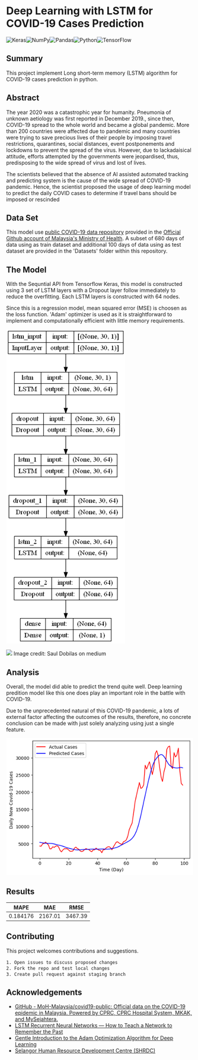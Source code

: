 
# Deep Learning with LSTM for COVID-19 Cases Prediction

![Keras](https://img.shields.io/badge/Keras-%23D00000.svg?style=for-the-badge&logo=Keras&logoColor=white)![NumPy](https://img.shields.io/badge/numpy-%23013243.svg?style=for-the-badge&logo=numpy&logoColor=white)![Pandas](https://img.shields.io/badge/pandas-%23150458.svg?style=for-the-badge&logo=pandas&logoColor=white)![Python](https://img.shields.io/badge/python-3670A0?style=for-the-badge&logo=python&logoColor=ffdd54)![TensorFlow](https://img.shields.io/badge/TensorFlow-%23FF6F00.svg?style=for-the-badge&logo=TensorFlow&logoColor=white)



## Summary
This project implement Long short-term memory (LSTM) algorithm for COVID-19 cases prediction in python.
## Abstract
The year 2020 was a catastrophic year for humanity. Pneumonia of unknown 
aetiology was first reported in December 2019., since then, COVID-19 spread to 
the whole world and became a global pandemic. More than 200 countries were 
affected due to pandemic and many countries were trying to save precious lives 
of their people by imposing travel restrictions, quarantines, social distances, event 
postponements and lockdowns to prevent the spread of the virus. However, due 
to lackadaisical attitude, efforts attempted by the governments were jeopardised, 
thus, predisposing to the wide spread of virus and lost of lives. 

The scientists believed that the absence of AI assisted automated tracking and 
predicting system is the cause of the wide spread of COVID-19 pandemic. Hence, 
the scientist proposed the usage of deep learning model to predict the daily 
COVID cases to determine if travel bans should be imposed or rescinded
## Data Set
This model use [public COVID-19 data repository](https://github.com/MoH-Malaysia/covid19-public) provided in the [Official Github account of Malaysia's Ministry of Health](https://github.com/MoH-Malaysia). A subset of 680 days of data using as train dataset and additional 100 days of data using as test dataset are provided in the 'Datasets' folder within this repository.
## The Model
With the Sequntial API from Tensorflow Keras, this model is constructed using 3 set of LSTM layers with a Dropout layer follow immediately to reduce the overfitting. Each LSTM layers is constructed with 64 nodes. 

Since this is a regression model, mean squared error (MSE) is choosen as the loss function. 'Adam' optimizer is used as it is straightforward to implement and computationally efficient with little memory requirements.


![](https://github.com/liewwy19/Deep-Learning-with-LSTM-for-Covid19-Cases-Prediction/blob/main/model_summary.png?raw=True)

![](https://miro.medium.com/max/720/1*7cMfenu76BZCzdKWCfBABA.webp)
Image credit: Saul Dobilas on medium
## Analysis
Overall, the model did able to predict the trend quite well. Deep learning predition model like this one does play an important role in the battle with COVID-19. 

Due to the unprecedented natural of this COVID-19 pandemic, a lots of external factor affecting the outcomes of the results, therefore, no concrete conclusion can be made with just solely analyzing using just a single feature. 

![](https://github.com/liewwy19/Deep-Learning-with-LSTM-for-Covid19-Cases-Prediction/blob/main/chart_actual_vs_predicted.png?raw=True)
## Results
| MAPE | MAE | RMSE |
| --- | ---- | --- |
|  0.184176  |  2167.01 | 3467.39 |




## Contributing

This project welcomes contributions and suggestions. 

    1. Open issues to discuss proposed changes 
    2. Fork the repo and test local changes
    3. Create pull request against staging branch


## Acknowledgements

 - [GitHub - MoH-Malaysia/covid19-public: Official data on the COVID-19 epidemic in Malaysia. Powered by CPRC, CPRC Hospital System, MKAK, and MySejahtera.](https://github.com/MoH-Malaysia/covid19-public)
 - [LSTM Recurrent Neural Networks — How to Teach a Network to Remember the Past](https://towardsdatascience.com/lstm-recurrent-neural-networks-how-to-teach-a-network-to-remember-the-past-55e54c2ff22e)
 - [Gentle Introduction to the Adam Optimization Algorithm for Deep Learning](https://machinelearningmastery.com/adam-optimization-algorithm-for-deep-learning/)
 - [Selangor Human Resource Development Centre (SHRDC)](https://www.shrdc.org.my/)

